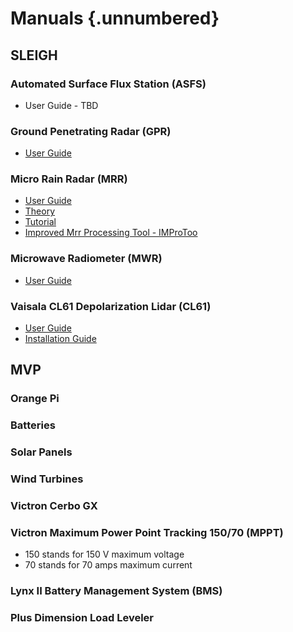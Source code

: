# Manuals {.unnumbered}

## SLEIGH

### Automated Surface Flux Station (ASFS)

- User Guide - TBD

### Ground Penetrating Radar (GPR)

- [User Guide](manuals/ICECAPSsnowRadar.pdf)

### Micro Rain Radar (MRR)

- [User Guide](manuals/MRR-PRO-Manual.pdf)
- [Theory](manuals/MRR-PRO%20products.pdf)
- [Tutorial](manuals/2018-0206-MRR_tutorial.pdf)
- [Improved Mrr Processing Tool - IMProToo](https://github.com/maahn/IMProToo)

### Microwave Radiometer (MWR)

- [User Guide](manuals/RPG_MWR_STD_Software_Manual%20G5.pdf)

### Vaisala CL61 Depolarization Lidar (CL61)

- [User Guide](manuals/CL61%20User%20Guide%20M212475EN-D.pdf)
- [Installation Guide](manuals/CL61%20Installation%20Guide%20M212474EN-D.pdf)

## MVP

### Orange Pi

### Batteries

### Solar Panels

### Wind Turbines

### Victron Cerbo GX

### Victron Maximum Power Point Tracking 150/70 (MPPT)

- 150 stands for 150 V maximum voltage
- 70 stands for 70 amps maximum current

### Lynx II Battery Management System (BMS)

### Plus Dimension Load Leveler
